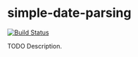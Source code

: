 # simple-date-parsing

[![Build Status](https://travis-ci.org/githubuser/simple-date-parsing.png)](https://travis-ci.org/githubuser/simple-date-parsing)

TODO Description.

